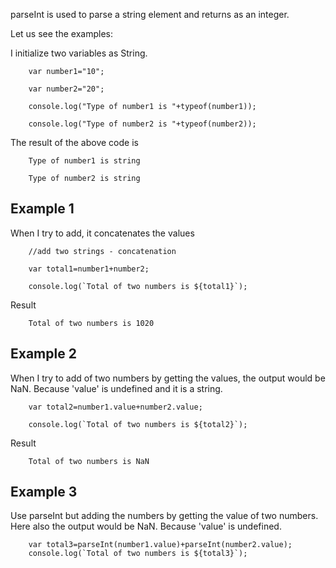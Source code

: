 parseInt is used to parse a string element and returns as an integer.

Let us see the examples:

I initialize two variables as String.

        var number1="10";
        
        var number2="20";
        
        console.log("Type of number1 is "+typeof(number1));
        
        console.log("Type of number2 is "+typeof(number2));


The result of the above code is 

        Type of number1 is string
        
        Type of number2 is string
        

Example 1
--
When I try to add, it concatenates the values

        //add two strings - concatenation
        
        var total1=number1+number2;

        console.log(`Total of two numbers is ${total1}`);


Result

        Total of two numbers is 1020

Example 2
--
When I try to add of two numbers by getting the values, the output would be NaN. Because 'value' is undefined and it is a string.

        var total2=number1.value+number2.value;
        
        console.log(`Total of two numbers is ${total2}`);

Result

        Total of two numbers is NaN


Example 3
--
Use parseInt but adding the numbers by getting the value of two numbers. Here also the output would be NaN. Because 'value' is undefined.

        var total3=parseInt(number1.value)+parseInt(number2.value);
        console.log(`Total of two numbers is ${total3}`);
        
